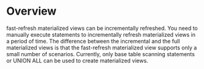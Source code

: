 # Overview<a name="EN-US_TOPIC_0295970207"></a>

fast-refresh materialized views can be incrementally refreshed. You need to manually execute statements to incrementally refresh materialized views in a period of time. The difference between the incremental and the full materialized views is that the fast-refresh materialized view supports only a small number of scenarios. Currently, only base table scanning statements or UNION ALL can be used to create materialized views.

